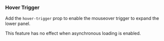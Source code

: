 ### Hover Trigger

Add the `hover-trigger` prop to enable the mouseover trigger to expand the lower panel.

This feature has no effect when asynchronous loading is enabled.

